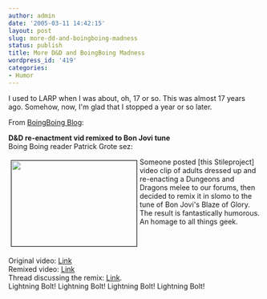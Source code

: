 ```yaml
---
author: admin
date: '2005-03-11 14:42:15'
layout: post
slug: more-dd-and-boingboing-madness
status: publish
title: More D&D and BoingBoing Madness
wordpress_id: '419'
categories:
- Humor
---
```

<P>I used to LARP when I was about, oh, 17 or so. This was almost 17 years ago. Somehow, now, I'm glad that I stopped a year or so later.</P>
<P>From <A href="http://www.boingboing.net/2005/03/11/dd_reenactment_vid_r.html">BoingBoing Blog</A>:</P>
<P><B>D&amp;D re-enactment vid remixed to Bon Jovi tune</B> <BR>Boing Boing reader Patrick Grote sez: </P>
<IMG height=171 src="http://www.boingboing.net/images/lightningbolt.jpg" width=250 hspace="5" vspace="5" border="1" align=left> Someone posted [this Stileproject] video clip of adults dressed up and re-enacting a Dungeons and Dragons melee to our forums, then decided to remix it in slomo to the tune of Bon Jovi's Blaze of Glory. The result is fantastically humorous. An homage to all things geek. <BR clear="all">
<P>Original video: <A href="http://xnguyen.com/Misc/RPG_Nerds.mpeg">Link</A><BR>Remixed video: <A href="http://www.sportlounge.net/ltoh/MegaDorks.wmv">Link</A> <BR>Thread discussing the remix: <A href="http://sportlounge.net/forum/index.php?showtopic=23910">Link</A>.<BR>Lightning Bolt! Lightning Bolt! Lightning Bolt! Lightning Bolt!</P>
